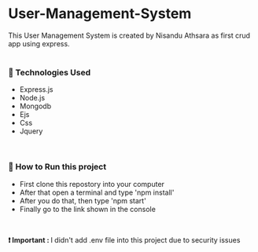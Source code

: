 # User-Management-System
This User Management System is created by Nisandu Athsara as first crud app using express.
<br>
<br>
<h3>🔧 Technologies Used</h3>
<ul>
    <li>Express.js</li>
    <li>Node.js</li>
    <li>Mongodb</li>
    <li>Ejs</li>
    <li>Css</li>
    <li>Jquery</li>
</ul>
<br>
<h3>📌 How to Run this project</h3>
<ul>
    <li>First clone this repostory into your computer</li>
    <li>After that open a terminal and type 'npm install'</li>
    <li>After you do that, then type 'npm start'</li>
    <li>Finally go to the link shown in the console</li>
</ul>
<br>
<p><strong>❗ Important : </strong>I didn't add .env file into this project due to security issues</p>
